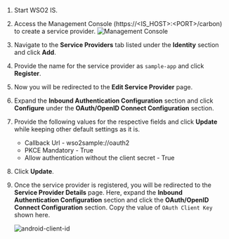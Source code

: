 1.	Start WSO2 IS.
2.	Access the Management Console (https://<IS_HOST\>:<PORT\>/carbon) to create a service provider.
	![Management Console](../../../assets/img/fragments/android-sp.png)

3.	Navigate to the **Service Providers** tab listed under the **Identity** section and click **Add**.

4.	Provide the name for the service provider as `sample-app` and click **Register**. 

5.	Now you will be redirected to the **Edit Service Provider** page.

6.	Expand the  **Inbound Authentication Configuration** section and click **Configure** under the **OAuth/OpenID Connect Configuration** section.

7.	Provide the following values for the respective fields and click **Update** while keeping other default settings as it is.
	-  Callback Url - wso2sample://oauth2
	-  PKCE Mandatory - True
	-  Allow authentication without the client secret - True

8.	Click **Update**.

9.	Once the service provider is registered, you will be redirected to the **Service Provider Details** page. Here, expand the **Inbound Authentication 			Configuration** section and click the **OAuth/OpenID Connect Configuration** section. Copy the value of  `OAuth Client Key` shown here.
	
	![android-client-id](../../../assets/img/fragments/android-client-id.png)


